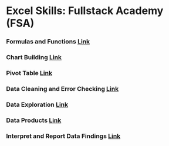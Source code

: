 # Excel Skills: Fullstack Academy (FSA)
### Formulas and Functions [Link](https://github.com/JacindaL/Excel_Skills_Practice-FSA/blob/main/Functions_workshop_Jacinda_Lewis.xlsx) 
### Chart Building [Link](https://github.com/JacindaL/Excel_Skills_Practice-FSA/files/13242110/Chart_building_challenge_Jacinda.Lewis.xlsx)
### Pivot Table [Link](https://github.com/JacindaL/Excel_Skills_Practice-FSA/blob/main/Pivot_table_workshop_Jacinda_Lewis.xlsx)
### Data Cleaning and Error Checking [Link](https://github.com/JacindaL/Excel_Skills_Practice-FSA/blob/main/Data_cleaning_Jacinda_Lewis%20.xlsx)
### Data Exploration [Link](https://github.com/JacindaL/Excel_Skills_Practice-FSA/blob/main/Data_exploration_Jacinda_Lewis.xlsx)
### Data Products [Link](https://github.com/JacindaL/Excel_Skills_Practice-FSA/blob/main/Data_model_Jacinda_Lewis.xlsx)
### Interpret and Report Data Findings [Link](https://github.com/JacindaL/Excel_Skills_Practice-FSA/blob/main/Report_sale_findings_Jacinda_Lewis.xlsx)
